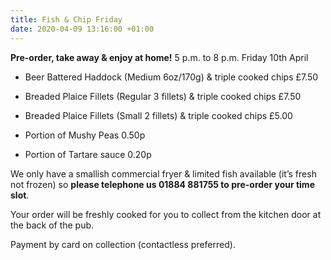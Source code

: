 ```yaml
---
title: Fish & Chip Friday
date: 2020-04-09 13:16:00 +01:00
---
```


**Pre-order, take away & enjoy at home!**
5 p.m. to 8 p.m. Friday 10th April

* Beer Battered Haddock (Medium 6oz/170g) & triple cooked chips £7.50
* Breaded Plaice Fillets (Regular 3 fillets) & triple cooked chips £7.50
* Breaded Plaice Fillets (Small 2 fillets) & triple cooked chips £5.00

* Portion of Mushy Peas 0.50p
* Portion of Tartare sauce 0.20p

We only have a smallish commercial fryer & limited fish available (it’s fresh not frozen) so **please telephone us 01884 881755 to pre-order your time slot**. 

Your order will be freshly cooked for you to collect from the kitchen door at the back of the pub.

Payment by card on collection (contactless preferred).
